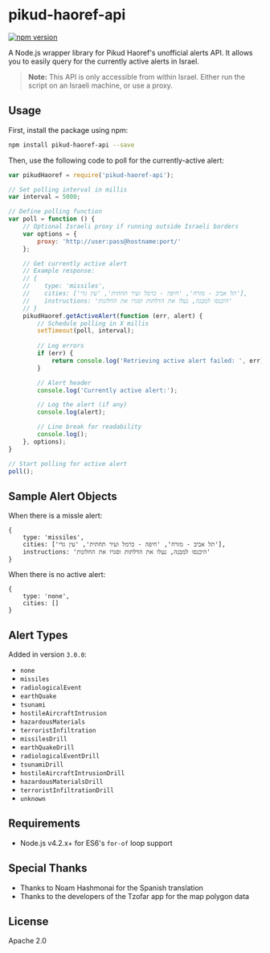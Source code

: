pikud-haoref-api
================

[![npm
version](https://badge.fury.io/js/pikud-haoref-api.svg)](https://www.npmjs.com/package/pikud-haoref-api)

A Node.js wrapper library for Pikud Haoref's unofficial alerts API. It
allows you to easily query for the currently active alerts in Israel.

> **Note:** This API is only accessible from within Israel. Either run
> the script on an Israeli machine, or use a proxy.

Usage
-----

First, install the package using npm:

``` bash
npm install pikud-haoref-api --save
```

Then, use the following code to poll for the currently-active alert:

``` js
var pikudHaoref = require('pikud-haoref-api');

// Set polling interval in millis
var interval = 5000;

// Define polling function
var poll = function () {
    // Optional Israeli proxy if running outside Israeli borders
    var options = {
        proxy: 'http://user:pass@hostname:port/'
    };

    // Get currently active alert
    // Example response:
    // { 
    //    type: 'missiles', 
    //    cities: ['תל אביב - מזרח', 'חיפה - כרמל ועיר תחתית', 'עין גדי'],
    //    instructions: 'היכנסו למבנה, נעלו את הדלתות וסגרו את החלונות'
    // }
    pikudHaoref.getActiveAlert(function (err, alert) {
        // Schedule polling in X millis
        setTimeout(poll, interval);
        
        // Log errors
        if (err) {
            return console.log('Retrieving active alert failed: ', err);
        }

        // Alert header
        console.log('Currently active alert:');

        // Log the alert (if any)
        console.log(alert);

        // Line break for readability
        console.log();
    }, options);
}

// Start polling for active alert
poll();
```

Sample Alert Objects
--------------------

When there is a missle alert:

``` {.json}
{ 
    type: 'missiles', 
    cities: ['תל אביב - מזרח', 'חיפה - כרמל ועיר תחתית', 'עין גדי'],
    instructions: 'היכנסו למבנה, נעלו את הדלתות וסגרו את החלונות'
}
```

When there is no active alert:

``` {.json}
{ 
    type: 'none', 
    cities: [] 
}
```

Alert Types
-----------

Added in version `3.0.0`:

-   `none`
-   `missiles`
-   `radiologicalEvent`
-   `earthQuake`
-   `tsunami`
-   `hostileAircraftIntrusion`
-   `hazardousMaterials`
-   `terroristInfiltration`
-   `missilesDrill`
-   `earthQuakeDrill`
-   `radiologicalEventDrill`
-   `tsunamiDrill`
-   `hostileAircraftIntrusionDrill`
-   `hazardousMaterialsDrill`
-   `terroristInfiltrationDrill`
-   `unknown`

Requirements
------------

-   Node.js v4.2.x+ for ES6's `for-of` loop support

Special Thanks
--------------

-   Thanks to Noam Hashmonai for the Spanish translation
-   Thanks to the developers of the Tzofar app for the map polygon data

License
-------

Apache 2.0

